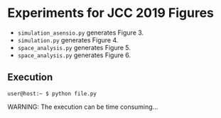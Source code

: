 # Experiments for JCC 2019 Figures

* ```simulation_asensio.py``` generates Figure 3.
* ```simulation.py``` generates Figure 4.
* ```space_analysis.py``` generates Figure 5. 
* ```space_analysis.py``` generates Figure 6. 

## Execution

```console
user@host:~ $ python file.py
````
WARNING: The execution can be time consuming... 
